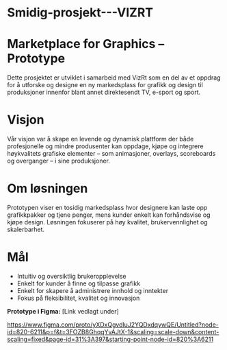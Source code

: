# Smidig-prosjekt---VIZRT
# Marketplace for Graphics – Prototype

Dette prosjektet er utviklet i samarbeid med VizRt som en del av et oppdrag for å utforske og designe en ny markedsplass for grafikk og design til produksjoner innenfor blant annet direktesendt TV, e-sport og sport.

# Visjon
Vår visjon var å skape en levende og dynamisk plattform der både profesjonelle og mindre produsenter kan oppdage, kjøpe og integrere høykvalitets grafiske elementer – som animasjoner, overlays, scoreboards og overganger – i sine produksjoner.

# Om løsningen
Prototypen viser en tosidig markedsplass hvor designere kan laste opp grafikkpakker og tjene penger, mens kunder enkelt kan forhåndsvise og kjøpe design. Løsningen fokuserer på høy kvalitet, brukervennlighet og skalerbarhet.

# Mål
- Intuitiv og oversiktlig brukeropplevelse
- Enkelt for kunder å finne og tilpasse grafikk
- Enkelt for skapere å administrere innhold og inntekter
- Fokus på fleksibilitet, kvalitet og innovasjon

 **Prototype i Figma:** [Link vedlagt under] 

 https://www.figma.com/proto/yXDxQgvdluJ2YQDxdqywQE/Untitled?node-id=820-6211&p=f&t=3FOZB8GhqqYvAJtX-1&scaling=scale-down&content-scaling=fixed&page-id=31%3A397&starting-point-node-id=820%3A6211

 




